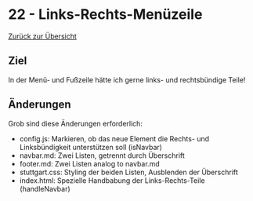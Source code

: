 22 - Links-Rechts-Menüzeile
================================

[Zurück zur Übersicht][MAIN]

Ziel
----

In der Menü- und Fußzeile hätte ich gerne links-
und rechtsbündige Teile!

Änderungen
----------

Grob sind diese Änderungen erforderlich:

- config.js: Markieren, ob das neue Element die Rechts- und Linksbündigkeit unterstützen soll (isNavbar)
- navbar.md: Zwei Listen, getrennt durch Überschrift
- footer.md: Zwei Listen analog to navbar.md
- stuttgart.css: Styling der beiden Listen, Ausblenden der Überschrift
- index.html: Spezielle Handbabung der Links-Rechts-Teile (handleNavbar)

[MAIN]:      ../README.md
